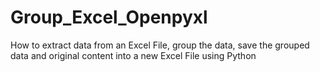 # Group_Excel_Openpyxl
How to extract data from an Excel File, group the data, save the grouped data and original content into a new Excel File using Python

